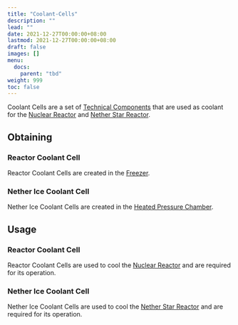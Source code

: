 ```yaml
---
title: "Coolant-Cells"
description: ""
lead: ""
date: 2021-12-27T00:00:00+08:00
lastmod: 2021-12-27T00:00:00+08:00
draft: false
images: []
menu: 
  docs:
    parent: "tbd"
weight: 999
toc: false
---
```


Coolant Cells are a set of [Technical Components](https://github.com/Slimefun/Slimefun4/wiki/Technical-Components) that are used as coolant for the [Nuclear Reactor](https://github.com/Slimefun/Slimefun4/wiki/Reactors) and [Nether Star Reactor](https://github.com/Slimefun/Slimefun4/wiki/Reactors).

## Obtaining

### Reactor Coolant Cell

Reactor Coolant Cells are created in the [Freezer](https://github.com/Slimefun/Slimefun4/wiki/Freezer).

### Nether Ice Coolant Cell

Nether Ice Coolant Cells are created in the [Heated Pressure Chamber](https://github.com/Slimefun/Slimefun4/wiki/Heated-Pressure-Chamber).

## Usage

### Reactor Coolant Cell

Reactor Coolant Cells are used to cool the [Nuclear Reactor](https://github.com/Slimefun/Slimefun4/wiki/Reactors) and are required for its operation.

### Nether Ice Coolant Cell

Nether Ice Coolant Cells are used to cool the [Nether Star Reactor](https://github.com/Slimefun/Slimefun4/wiki/Reactors) and are required for its operation.
